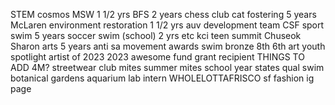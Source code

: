 STEM
	cosmos
	MSW
		1 1/2 yrs
	BFS
		2 years
	chess club
	cat fostering
		5 years
	McLaren environment restoration
		1 1/2 yrs
	auv development team
	CSF
sport
	swim
		5 years
	soccer
	swim (school)
		2 yrs
etc
	kci
		teen summit
		Chuseok
		Sharon arts
			5 years
		anti sa movement
awards
	swim
		bronze
		8th
		6th
	art
		youth spotlight artist of 2023
	2023 awesome fund grant recipient
THINGS TO ADD
	4M?
	streetwear club
	mites summer
	mites school year
	states qual swim
	botanical gardens
	aquarium
	lab intern
	WHOLELOTTAFRISCO sf fashion ig page


